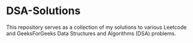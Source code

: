# DSA-Solutions
This repository serves as a collection of my solutions to various Leetcode and GeeksForGeeks Data Structures and Algorithms (DSA) problems.
